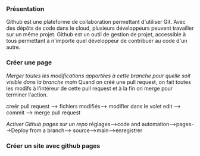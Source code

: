 ### Présentation

Github est une plateforme de collaboration permettant d'utiliser Git. Avec des dépôts de code dans le cloud, plusieurs développeurs peuvent travailler sur un même projet. 
Github est un outil de gestion de projet, accessible à tous permettant à n'importe quel développeur de contribuer au code d'un autre.

### Créer une page

*Merger toutes les modifications apportées à cette branche pour quelle soit visible dans la branche main*
Quand on créé une pull request, on fait toutes les modifs à l'intéreur de cette pull request et à la fin on merge pour terminer l'action.

creér pull request --> fichiers modifiés--> modifier dans le volet edit --> commit --> merge pull request

*Activer Github pages sur un repo*
réglages-->code and automation-->pages-->Deploy from a branch--> source-->main-->enregistrer


### Créer un site avec github pages










